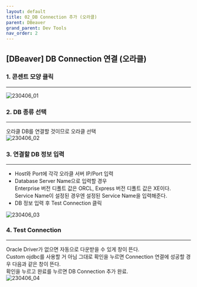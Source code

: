 ```yaml
---
layout: default
title: 02_DB Connection 추가 (오라클)
parent: DBeaver
grand_parent: Dev Tools
nav_order: 2
---
```


## [DBeaver] DB Connection 연결 (오라클)  

### 1. 콘센트 모양 클릭  
<hr/>

![230406_01](https://user-images.githubusercontent.com/44853626/230562352-e07efa76-05aa-4df5-98ad-10ab9b18f520.png)
<br/>

### 2. DB 종류 선택  
<hr/>

오라클 DB를 연결할 것이므로 오라클 선택  
![230406_02](https://user-images.githubusercontent.com/44853626/230266744-42ae07c6-32b1-416c-ad33-1610be840176.png)
<br/>

### 3. 연결할 DB 정보 입력  
<hr/>

- Host와 Port에 각각 오라클 서버 IP/Port 입력  
- Database Server Name으로 입력할 경우  
  Enterprise 버전 디폴트 값은 ORCL, Express 버전 디폴트 값은 XE이다.  
  Service Name이 설정된 경우엔 설정된 Service Name을 입력해준다.  
- DB 정보 입력 후 Test Connection 클릭  

![230406_03](https://user-images.githubusercontent.com/44853626/230266770-81b79d93-2032-43ca-ae59-739a3184d0bc.png)
<br/>

### 4. Test Connection  
<hr/>

Oracle Driver가 없으면 자동으로 다운받을 수 있게 창이 뜬다.  
Custom ojdbc를 사용할 거 아님 그대로 확인을 누르면 Connection 연결에 성공할 경우 다음과 같은 창이 뜬다.  
확인을 누르고 완료를 누르면 DB Connection 추가 완료.  
![230406_04](https://user-images.githubusercontent.com/44853626/230266785-35209505-5abd-495e-992e-e14032085514.png)  
<br/>
